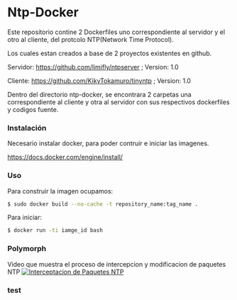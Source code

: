 # Ntp-Docker


Este repositorio contine 2 Dockerfiles uno correspondiente al servidor y el otro al cliente, del protcolo NTP(Network Time Protocol).

Los cuales estan creados a base de 2 proyectos existentes en github.

Servidor: https://github.com/limifly/ntpserver ; Version: 1.0

Cliente: https://github.com/KikyTokamuro/tinyntp ; Version: 1.0

Dentro del directorio ntp-docker, se encontrara 2 carpetas una correspondiente al cliente y otra al servidor con sus respectivos dockerfiles y codigos fuente.

### Instalación
Necesario instalar docker, para poder contruir e iniciar las imagenes.

https://docs.docker.com/engine/install/

### Uso

Para construir la imagen ocupamos:
```bash
$ sudo docker build --no-cache -t repository_name:tag_name .
```
Para iniciar:
```bash
$ docker run -ti iamge_id bash 
```
### Polymorph
Video que muestra el proceso de intercepcion y modificacion de paquetes NTP
[![Interceptacion de Paquetes NTP](https://img.youtube.com/vi/T43WTYmAhE4/0.png)](https://www.youtube.com/watch?v=T43WTYmAhE4)
### test
